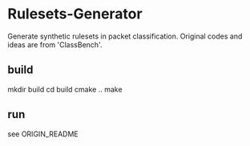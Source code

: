 # Rulesets-Generator
Generate synthetic rulesets in packet classification. Original codes and ideas are from 'ClassBench'.

## build 
mkdir build
cd build
cmake ..
make

## run
see ORIGIN_README
